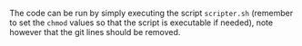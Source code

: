 The code can be run by simply executing the script ``scripter.sh`` (remember to set the ``chmod`` values so that the script is executable if needed), note however that the git lines should be removed.
